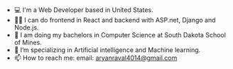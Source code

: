 - 💻 I'm a Web Developer based in United States.
- 🧑‍💻 I can do frontend in React and backend with ASP.net, Django and Node.js.
- 🏫 I am doing my bachelors in Computer Science at South Dakota School of Mines.
- 🤖 I’m specializing in Artificial intelligence and Machine learning.
- 📫 How to reach me: email: aryanraval4014@gmail.com

